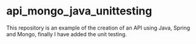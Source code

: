 # api_mongo_java_unittesting
This repository is an example of the creation of an API using Java, Spring and Mongo, finally I have added the unit testing.
